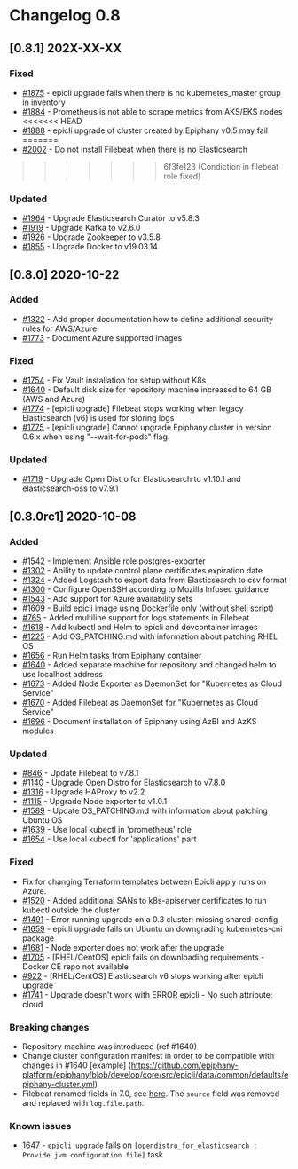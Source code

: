 # Changelog 0.8

## [0.8.1] 202X-XX-XX

### Fixed

- [#1875](https://github.com/epiphany-platform/epiphany/issues/1875) - epicli upgrade fails when there is no kubernetes_master group in inventory
- [#1884](https://github.com/epiphany-platform/epiphany/issues/1884) - Prometheus is not able to scrape metrics from AKS/EKS nodes
<<<<<<< HEAD
- [#1888](https://github.com/epiphany-platform/epiphany/issues/1888) - epicli upgrade of cluster created by Epiphany v0.5 may fail
=======
- [#2002](https://github.com/epiphany-platform/epiphany/issues/2002) - Do not install Filebeat when there is no Elasticsearch
>>>>>>> 6f3fe123 (Condiction in filebeat role fixed)

### Updated

- [#1964](https://github.com/epiphany-platform/epiphany/issues/1964) - Upgrade Elasticsearch Curator to v5.8.3
- [#1919](https://github.com/epiphany-platform/epiphany/issues/1919) - Upgrade Kafka to v2.6.0
- [#1926](https://github.com/epiphany-platform/epiphany/issues/1926) - Upgrade Zookeeper to v3.5.8
- [#1855](https://github.com/epiphany-platform/epiphany/issues/1855) - Upgrade Docker to v19.03.14

## [0.8.0] 2020-10-22

### Added

- [#1322](https://github.com/epiphany-platform/epiphany/issues/1322) - Add proper documentation how to define additional security rules for AWS/Azure
- [#1773](https://github.com/epiphany-platform/epiphany/issues/1773) - Document Azure supported images

### Fixed

- [#1754](https://github.com/epiphany-platform/epiphany/issues/1754) - Fix Vault installation for setup without K8s
- [#1640](https://github.com/epiphany-platform/epiphany/issues/1640) - Default disk size for repository machine increased to 64 GB (AWS and Azure)
- [#1774](https://github.com/epiphany-platform/epiphany/issues/1774) - [epicli upgrade] Filebeat stops working when legacy Elasticsearch (v6) is used for storing logs
- [#1775](https://github.com/epiphany-platform/epiphany/issues/1775) - [epicli upgrade] Cannot upgrade Epiphany cluster in version 0.6.x when using "--wait-for-pods" flag.

### Updated

- [#1719](https://github.com/epiphany-platform/epiphany/issues/1719) - Upgrade Open Distro for Elasticsearch to v1.10.1 and elasticsearch-oss to v7.9.1

## [0.8.0rc1] 2020-10-08

### Added

- [#1542](https://github.com/epiphany-platform/epiphany/issues/1542) - Implement Ansible role postgres-exporter
- [#1302](https://github.com/epiphany-platform/epiphany/issues/1302) - Ability to update control plane certificates expiration date
- [#1324](https://github.com/epiphany-platform/epiphany/issues/1324) - Added Logstash to export data from Elasticsearch to csv format
- [#1300](https://github.com/epiphany-platform/epiphany/issues/1300) - Configure OpenSSH according to Mozilla Infosec guidance
- [#1543](https://github.com/epiphany-platform/epiphany/issues/1543) - Add support for Azure availability sets
- [#1609](https://github.com/epiphany-platform/epiphany/issues/1609) - Build epicli image using Dockerfile only (without shell script)
- [#765](https://github.com/epiphany-platform/epiphany/issues/765) - Added multiline support for logs statements in Filebeat
- [#1618](https://github.com/epiphany-platform/epiphany/issues/1618) - Add kubectl and Helm to epicli and devcontainer images
- [#1225](https://github.com/epiphany-platform/epiphany/issues/1225) - Add OS_PATCHING.md with information about patching RHEL OS
- [#1656](https://github.com/epiphany-platform/epiphany/issues/1656) - Run Helm tasks from Epiphany container
- [#1640](https://github.com/epiphany-platform/epiphany/issues/1640) - Added separate machine for repository and changed helm to use localhost address
- [#1673](https://github.com/epiphany-platform/epiphany/issues/1673) - Added Node Exporter as DaemonSet for "Kubernetes as Cloud Service"
- [#1670](https://github.com/epiphany-platform/epiphany/issues/1670) - Added Filebeat as DaemonSet for "Kubernetes as Cloud Service"
- [#1696](https://github.com/epiphany-platform/epiphany/issues/1696) - Document installation of Epiphany using AzBI and AzKS modules

### Updated

- [#846](https://github.com/epiphany-platform/epiphany/issues/846) - Update Filebeat to v7.8.1
- [#1140](https://github.com/epiphany-platform/epiphany/issues/1140) - Upgrade Open Distro for Elasticsearch to v7.8.0
- [#1316](https://github.com/epiphany-platform/epiphany/issues/1316) - Upgrade HAProxy to v2.2
- [#1115](https://github.com/epiphany-platform/epiphany/issues/1115) - Upgrade Node exporter to v1.0.1
- [#1589](https://github.com/epiphany-platform/epiphany/issues/1589) - Update OS_PATCHING.md with information about patching Ubuntu OS
- [#1639](https://github.com/epiphany-platform/epiphany/issues/1639) - Use local kubectl in 'prometheus' role
- [#1654](https://github.com/epiphany-platform/epiphany/issues/1654) - Use local kubectl for 'applications' part

### Fixed

- Fix for changing Terraform templates between Epicli apply runs on Azure.
- [#1520](https://github.com/epiphany-platform/epiphany/issues/1520) - Added additional SANs to k8s-apiserver certificates to run kubectl outside the cluster
- [#1491](https://github.com/epiphany-platform/epiphany/issues/1491) - Error running upgrade on a 0.3 cluster: missing shared-config
- [#1659](https://github.com/epiphany-platform/epiphany/issues/1659) - epicli upgrade fails on Ubuntu on downgrading kubernetes-cni package
- [#1681](https://github.com/epiphany-platform/epiphany/issues/1681) - Node exporter does not work after the upgrade
- [#1705](https://github.com/epiphany-platform/epiphany/issues/1705) - [RHEL/CentOS] epicli fails on downloading requirements - Docker CE repo not available
- [#922](https://github.com/epiphany-platform/epiphany/issues/922) - [RHEL/CentOS] Elasticsearch v6 stops working after epicli upgrade
- [#1741](https://github.com/epiphany-platform/epiphany/issues/1741) - Upgrade doesn't work with ERROR epicli - No such attribute: cloud

### Breaking changes

- Repository machine was introduced (ref #1640)
- Change cluster configuration manifest in order to be compatible with changes in #1640 [example] (https://github.com/epiphany-platform/epiphany/blob/develop/core/src/epicli/data/common/defaults/epiphany-cluster.yml)
- Filebeat renamed fields in 7.0, see [here](https://www.elastic.co/guide/en/beats/libbeat/current/breaking-changes-7.0.html#_field_name_changes). The `source` field was removed and replaced with `log.file.path`.

### Known issues

- [1647](https://github.com/epiphany-platform/epiphany/issues/1647) - `epicli upgrade` fails on `[opendistro_for_elasticsearch : Provide jvm configuration file]` task
